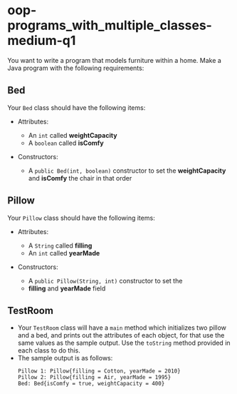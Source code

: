 # oop-programs_with_multiple_classes-medium-q1

You want to write a program that models furniture within a home. Make a Java program with the following requirements:


## Bed

Your `Bed` class should have the following items:

- Attributes:
    - An `int` called **weightCapacity**
    - A `boolean` called **isComfy**

- Constructors:
    - A `public Bed(int, boolean)` constructor to set the 
  **weightCapacity** and **isComfy** the chair in that order

## Pillow

Your ``Pillow`` class should have the following items:

- Attributes:
    - A `String` called **filling**
    - An `int` called **yearMade**

- Constructors:
    - A `public Pillow(String, int)` constructor to set the 
    - **filling** and **yearMade** field

## TestRoom

- Your `TestRoom` class will have a `main` method which initializes two pillow and a bed, and prints out the
  attributes of each object, for that use the same values as the sample output. Use the `toString` method provided in 
  each class to do this.
- The sample output is as follows:
  ```
  Pillow 1: Pillow{filling = Cotton, yearMade = 2010}
  Pillow 2: Pillow{filling = Air, yearMade = 1995}
  Bed: Bed{isComfy = true, weightCapacity = 400}
  ```